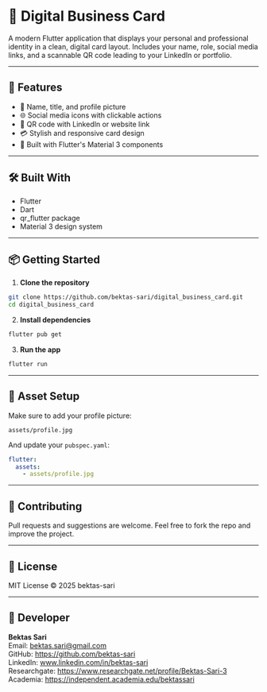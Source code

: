 # 💼 Digital Business Card

A modern Flutter application that displays your personal and professional identity in a clean, digital card layout. 
Includes your name, role, social media links, and a scannable QR code leading to your LinkedIn or portfolio.

---

## 🚀 Features

- 👤 Name, title, and profile picture  
- 🌐 Social media icons with clickable actions  
- 🔲 QR code with LinkedIn or website link  
- 💳 Stylish and responsive card design  
- 📱 Built with Flutter's Material 3 components

---

## 🛠 Built With

- Flutter  
- Dart  
- qr_flutter package  
- Material 3 design system

---

## 📦 Getting Started

1. **Clone the repository**

```bash
git clone https://github.com/bektas-sari/digital_business_card.git
cd digital_business_card
```

2. **Install dependencies**

```bash
flutter pub get
```

3. **Run the app**

```bash
flutter run
```

---

## 📁 Asset Setup

Make sure to add your profile picture:

```
assets/profile.jpg
```

And update your `pubspec.yaml`:

```yaml
flutter:
  assets:
    - assets/profile.jpg
```

---

## 🤝 Contributing

Pull requests and suggestions are welcome. Feel free to fork the repo and improve the project.

---

## 📄 License

MIT License © 2025 bektas-sari

---

## 👤 Developer

**Bektas Sari**  
Email: bektas.sari@gmail.com  <br>
GitHub: https://github.com/bektas-sari <br>
LinkedIn: www.linkedin.com/in/bektas-sari <br>
Researchgate: https://www.researchgate.net/profile/Bektas-Sari-3 <br>
Academia: https://independent.academia.edu/bektassari <br>
